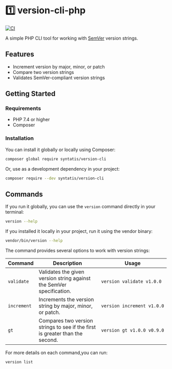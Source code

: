 # 1️⃣ version-cli-php

[![CI](https://github.com/syntatis/version-cli-php/actions/workflows/ci.yml/badge.svg)](https://github.com/syntatis/version-cli-php/actions/workflows/ci.yml)

A simple PHP CLI tool for working with [SemVer](https://semver.org/) version strings.

## Features

* Increment version by major, minor, or patch
* Compare two version strings
* Validates SemVer-compliant version strings

## Getting Started

### Requirements

* PHP 7.4 or higher
* Composer

### Installation

You can install it globally or locally using Composer:

```bash
composer global require syntatis/version-cli
```

Or, use as a development dependency in your project:

```bash
composer require --dev syntatis/version-cli
```

## Commands

If you run it globally, you can use the `version` command directly in your terminal:

```bash
version --help
```

If you installed it locally in your project, run it using the vendor binary:

```bash
vendor/bin/version --help
```

The command provides several options to work with version strings:

<table>
    <thead>
        <th>Command</th>
        <th>Description</th>
		<th>Usage</th>
    </thead>
    <tbody>
        <tr>
            <td><code>validate</code></td>
            <td>Validates the given version string against the SemVer specification.</td>
			<td><code>version&nbsp;validate&nbsp;v1.0.0</code></td>
        </tr>
        <tr>
            <td><code>increment</code></td>
            <td>Increments the version string by major, minor, or patch.</td>
			<td><code>version&nbsp;increment&nbsp;v1.0.0</code></td>
        </tr>
        <tr>
            <td><code>gt</code></td>
            <td>Compares two version strings to see if the first is greater than the second.</td>
			<td><code>version&nbsp;gt&nbsp;v1.0.0&nbspv0.9.0</code></td>
		</tr>
	</tbody>
</table>

For more details on each command,you can run:

```bash
version list
```
